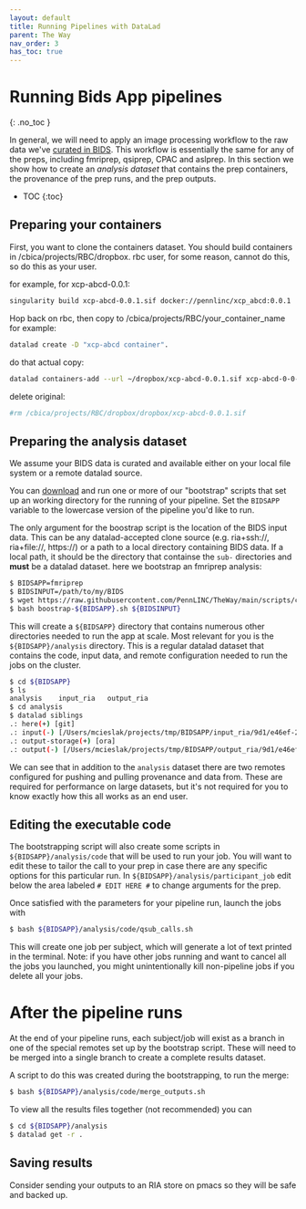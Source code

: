 ```yaml
---
layout: default
title: Running Pipelines with DataLad
parent: The Way
nav_order: 3
has_toc: true
---
```


# Running Bids App pipelines
{: .no_toc }

In general, we will need to apply an image processing workflow to the raw
data we've
[curated in BIDS](/docs/TheWay/CuratingBIDSonDisk#curating-bids-datasets).
This workflow is essentially the same for any of the preps, including
fmriprep, qsiprep, CPAC and aslprep. In this section we show how to create an
*analysis dataset* that contains the prep containers, the provenance of the
prep runs, and the prep outputs.



* TOC
{:toc}

## Preparing your containers

First, you want to clone the containers dataset. You should build containers in /cbica/projects/RBC/dropbox.
rbc user, for some reason, cannot do this, so do this as your user.

for example, for xcp-abcd-0.0.1:
```bash
singularity build xcp-abcd-0.0.1.sif docker://pennlinc/xcp_abcd:0.0.1
```

Hop back on rbc, then copy to /cbica/projects/RBC/your_container_name
for example:
```bash 
datalad create -D "xcp-abcd container".
```
do that actual copy:
```bash 
datalad containers-add --url ~/dropbox/xcp-abcd-0.0.1.sif xcp-abcd-0-0-1
```

delete original:
```bash
#rm /cbica/projects/RBC/dropbox/dropbox/xcp-abcd-0.0.1.sif
```

## Preparing the analysis dataset

We assume your BIDS data is curated and available either on your local file system
or a remote datalad source.

You can [download](https://github.com/PennLINC/TheWay/tree/main/scripts/cubic) and run one or more of our "bootstrap" scripts that set up an
working directory for the running of your pipeline. Set the `BIDSAPP` variable
to the lowercase version of the pipeline you'd like to run.

The only argument for the boostrap script is the location of the BIDS input
data. This can be any datalad-accepted clone source (e.g. ria+ssh://,
ria+file://, https://) or a path to a local directory containing BIDS data.
If a local path, it should be the directory that containse the `sub-`
directories and **must** be a datalad dataset. here we bootstrap an fmriprep analysis:

```bash
$ BIDSAPP=fmriprep
$ BIDSINPUT=/path/to/my/BIDS
$ wget https://raw.githubusercontent.com/PennLINC/TheWay/main/scripts/cubic/bootstrap-${BIDSAPP}.sh
$ bash boostrap-${BIDSAPP}.sh ${BIDSINPUT}
```

This will create a `${BIDSAPP}` directory that contains numerous other
directories needed to run the app at scale. Most relevant for you is the
`${BIDSAPP}/analysis` directory. This is a regular datalad dataset that
contains the code, input data, and remote configuration needed to run the
jobs on the cluster.

```bash
$ cd ${BIDSAPP}
$ ls
analysis	input_ria	output_ria
$ cd analysis
$ datalad siblings
.: here(+) [git]
.: input(-) [/Users/mcieslak/projects/tmp/BIDSAPP/input_ria/9d1/e46ef-27a2-400c-84da-7ea466afd3e7 (git)]
.: output-storage(+) [ora]
.: output(-) [/Users/mcieslak/projects/tmp/BIDSAPP/output_ria/9d1/e46ef-27a2-400c-84da-7ea466afd3e7 (git)]
```

We can see that in addition to the `analysis` dataset there are two remotes
configured for pushing and pulling provenance and data from. These are
required for performance on large datasets, but it's not required for you to
know exactly how this all works as an end user.

## Editing the executable code

The bootstrapping script will also create some scripts in
`${BIDSAPP}/analysis/code` that will be used to run your job. You will want to
edit these to tailor the call to your prep in case there are any specific
options for this particular run. In `${BIDSAPP}/analysis/participant_job` edit
below the area labeled `# EDIT HERE #` to change arguments for the prep.

Once satisfied with the parameters for your pipeline run, launch the jobs with

```bash
$ bash ${BIDSAPP}/analysis/code/qsub_calls.sh
```

This will create one job per subject, which will generate a lot of text printed
in the terminal. Note: if you have other jobs running and want to cancel all
the jobs you launched, you might unintentionally kill non-pipeline jobs if
you delete all your jobs.

# After the pipeline runs

At the end of your pipeline runs, each subject/job will exist as a branch in
one of the special remotes set up by the bootstrap script. These will need to
be merged into a single branch to create a complete results dataset.

A script to do this was created during the bootstrapping, to run the merge:

```bash
$ bash ${BIDSAPP}/analysis/code/merge_outputs.sh
```

To view all the results files together (not recommended) you can

```bash
$ cd ${BIDSAPP}/analysis
$ datalad get -r .
```

## Saving results

Consider sending your outputs to an RIA store on pmacs so they will be
safe and backed up.
